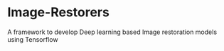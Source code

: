 # Image-Restorers
A framework to develop Deep learning based Image restoration models using Tensorflow
